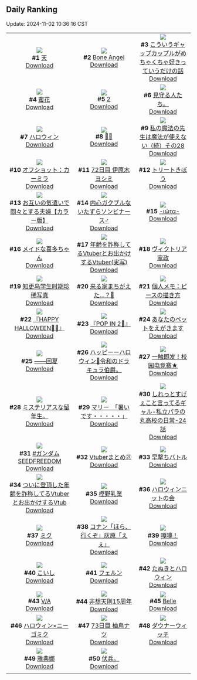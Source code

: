 ## Daily Ranking
Update: 2024-11-02 10:36:16 CST

|      |      |      |
| :----: | :----: | :----: |
| ![](https://i.pixiv.re/c/240x480/img-master/img/2024/10/30/01/17/45/123802206_p0_master1200.jpg)<br>**#1** [天](https://www.pixiv.net/artworks/123802206)<br>[Download](https://i.pixiv.re/img-original/img/2024/10/30/01/17/45/123802206_p0.jpg) | ![](https://i.pixiv.re/c/240x480/img-master/img/2024/10/30/00/20/54/123800575_p0_master1200.jpg)<br>**#2** [Bone Angel](https://www.pixiv.net/artworks/123800575)<br>[Download](https://i.pixiv.re/img-original/img/2024/10/30/00/20/54/123800575_p0.jpg) | ![](https://i.pixiv.re/c/240x480/img-master/img/2024/10/30/00/05/30/123799969_p0_master1200.jpg)<br>**#3** [こういうギャップカップルがめちゃくちゃ好きっていうだけの話](https://www.pixiv.net/artworks/123799969)<br>[Download](https://i.pixiv.re/img-original/img/2024/10/30/00/05/30/123799969_p0.jpg) |
| ![](https://i.pixiv.re/c/240x480/img-master/img/2024/10/30/00/01/04/123799640_p0_master1200.jpg)<br>**#4** [蜜花](https://www.pixiv.net/artworks/123799640)<br>[Download](https://i.pixiv.re/img-original/img/2024/10/30/00/01/04/123799640_p0.jpg) | ![](https://i.pixiv.re/c/240x480/img-master/img/2024/10/30/19/35/52/123819892_p0_master1200.jpg)<br>**#5** [2](https://www.pixiv.net/artworks/123819892)<br>[Download](https://i.pixiv.re/img-original/img/2024/10/30/19/35/52/123819892_p0.jpg) | ![](https://i.pixiv.re/c/240x480/img-master/img/2024/10/30/21/07/06/123822933_p0_master1200.jpg)<br>**#6** [見守る人たち。](https://www.pixiv.net/artworks/123822933)<br>[Download](https://i.pixiv.re/img-original/img/2024/10/30/21/07/06/123822933_p0.jpg) |
| ![](https://i.pixiv.re/c/240x480/img-master/img/2024/10/31/22/04/43/123865229_p0_master1200.jpg)<br>**#7** [ハロウィン](https://www.pixiv.net/artworks/123865229)<br>[Download](https://i.pixiv.re/img-original/img/2024/10/31/22/04/43/123865229_p0.png) | ![](https://i.pixiv.re/c/240x480/img-master/img/2024/10/31/00/08/08/123830636_p0_master1200.jpg)<br>**#8** [💛🖤](https://www.pixiv.net/artworks/123830636)<br>[Download](https://i.pixiv.re/img-original/img/2024/10/31/00/08/08/123830636_p0.png) | ![](https://i.pixiv.re/c/240x480/img-master/img/2024/10/30/00/02/17/123799761_p0_master1200.jpg)<br>**#9** [私の魔法の先生は魔法が使えない（続）その28](https://www.pixiv.net/artworks/123799761)<br>[Download](https://i.pixiv.re/img-original/img/2024/10/30/00/02/17/123799761_p0.jpg) |
| ![](https://i.pixiv.re/c/240x480/img-master/img/2024/10/31/20/18/33/123859542_p0_master1200.jpg)<br>**#10** [オフショット：カーミラ](https://www.pixiv.net/artworks/123859542)<br>[Download](https://i.pixiv.re/img-original/img/2024/10/31/20/18/33/123859542_p0.jpg) | ![](https://i.pixiv.re/c/240x480/img-master/img/2024/10/30/00/03/37/123799849_p0_master1200.jpg)<br>**#11** [72日目 伊原木ヨシミ](https://www.pixiv.net/artworks/123799849)<br>[Download](https://i.pixiv.re/img-original/img/2024/10/30/00/03/37/123799849_p0.png) | ![](https://i.pixiv.re/c/240x480/img-master/img/2024/10/31/21/46/49/123864148_p0_master1200.jpg)<br>**#12** [トリートきぼう](https://www.pixiv.net/artworks/123864148)<br>[Download](https://i.pixiv.re/img-original/img/2024/10/31/21/46/49/123864148_p0.jpg) |
| ![](https://i.pixiv.re/c/240x480/img-master/img/2024/10/30/00/00/51/123799603_p0_master1200.jpg)<br>**#13** [お互いの気遣いで悶々とする夫婦【カラー版】](https://www.pixiv.net/artworks/123799603)<br>[Download](https://i.pixiv.re/img-original/img/2024/10/30/00/00/51/123799603_p0.jpg) | ![](https://i.pixiv.re/c/240x480/img-master/img/2024/10/31/12/30/03/123845552_p0_master1200.jpg)<br>**#14** [内心ガクブルないたずらソンビナース♂](https://www.pixiv.net/artworks/123845552)<br>[Download](https://i.pixiv.re/img-original/img/2024/10/31/12/30/03/123845552_p0.png) | ![](https://i.pixiv.re/c/240x480/img-master/img/2024/10/30/00/10/15/123800189_p0_master1200.jpg)<br>**#15** [-ιώτα-](https://www.pixiv.net/artworks/123800189)<br>[Download](https://i.pixiv.re/img-original/img/2024/10/30/00/10/15/123800189_p0.png) |
| ![](https://i.pixiv.re/c/240x480/img-master/img/2024/10/30/00/06/53/123800034_p0_master1200.jpg)<br>**#16** [メイドな喜多ちゃん](https://www.pixiv.net/artworks/123800034)<br>[Download](https://i.pixiv.re/img-original/img/2024/10/30/00/06/53/123800034_p0.png) | ![](https://i.pixiv.re/c/240x480/img-master/img/2024/10/30/20/07/00/123820885_p0_master1200.jpg)<br>**#17** [年齢を詐称してるVtuberとお出かけするVtuber(実写)](https://www.pixiv.net/artworks/123820885)<br>[Download](https://i.pixiv.re/img-original/img/2024/10/30/20/07/00/123820885_p0.png) | ![](https://i.pixiv.re/c/240x480/img-master/img/2024/10/30/00/13/47/123800335_p0_master1200.jpg)<br>**#18** [ヴィクトリア家政](https://www.pixiv.net/artworks/123800335)<br>[Download](https://i.pixiv.re/img-original/img/2024/10/30/00/13/47/123800335_p0.png) |
| ![](https://i.pixiv.re/c/240x480/img-master/img/2024/10/30/12/17/32/123811220_p0_master1200.jpg)<br>**#19** [知更鸟学生时期珍稀写真](https://www.pixiv.net/artworks/123811220)<br>[Download](https://i.pixiv.re/img-original/img/2024/10/30/12/17/32/123811220_p0.jpg) | ![](https://i.pixiv.re/c/240x480/img-master/img/2024/10/31/20/08/33/123859058_p0_master1200.jpg)<br>**#20** [来る家まちがえた…？🎃](https://www.pixiv.net/artworks/123859058)<br>[Download](https://i.pixiv.re/img-original/img/2024/10/31/20/08/33/123859058_p0.png) | ![](https://i.pixiv.re/c/240x480/img-master/img/2024/10/31/06/00/07/123838578_p0_master1200.jpg)<br>**#21** [個人メモ：ピースの描き方](https://www.pixiv.net/artworks/123838578)<br>[Download](https://i.pixiv.re/img-original/img/2024/10/31/06/00/07/123838578_p0.jpg) |
| ![](https://i.pixiv.re/c/240x480/img-master/img/2024/10/31/00/22/58/123831531_p0_master1200.jpg)<br>**#22** [『HAPPY HALLOWEEN🎃👻』](https://www.pixiv.net/artworks/123831531)<br>[Download](https://i.pixiv.re/img-original/img/2024/10/31/00/22/58/123831531_p0.png) | ![](https://i.pixiv.re/c/240x480/img-master/img/2024/10/31/00/21/23/123831442_p0_master1200.jpg)<br>**#23** [『POP IN 2🌟』](https://www.pixiv.net/artworks/123831442)<br>[Download](https://i.pixiv.re/img-original/img/2024/10/31/00/21/23/123831442_p0.png) | ![](https://i.pixiv.re/c/240x480/img-master/img/2024/10/30/19/25/24/123819594_p0_master1200.jpg)<br>**#24** [あなたのペットをえがきます](https://www.pixiv.net/artworks/123819594)<br>[Download](https://i.pixiv.re/img-original/img/2024/10/30/19/25/24/123819594_p0.jpg) |
| ![](https://i.pixiv.re/c/240x480/img-master/img/2024/10/30/00/14/35/123800363_p0_master1200.jpg)<br>**#25** [——回夏](https://www.pixiv.net/artworks/123800363)<br>[Download](https://i.pixiv.re/img-original/img/2024/10/30/00/14/35/123800363_p0.jpg) | ![](https://i.pixiv.re/c/240x480/img-master/img/2024/10/31/11/48/34/123844573_p0_master1200.jpg)<br>**#26** [ハッピーーハロウィン🎃令和のドラキュラ伯爵。](https://www.pixiv.net/artworks/123844573)<br>[Download](https://i.pixiv.re/img-original/img/2024/10/31/11/48/34/123844573_p0.jpg) | ![](https://i.pixiv.re/c/240x480/img-master/img/2024/10/30/12/29/09/123811407_p0_master1200.jpg)<br>**#27** [一触即发！校园电竞赛★](https://www.pixiv.net/artworks/123811407)<br>[Download](https://i.pixiv.re/img-original/img/2024/10/30/12/29/09/123811407_p0.jpg) |
| ![](https://i.pixiv.re/c/240x480/img-master/img/2024/10/30/05/01/34/123805373_p0_master1200.jpg)<br>**#28** [ミステリアスな留年生。](https://www.pixiv.net/artworks/123805373)<br>[Download](https://i.pixiv.re/img-original/img/2024/10/30/05/01/34/123805373_p0.jpg) | ![](https://i.pixiv.re/c/240x480/img-master/img/2024/10/30/08/00/05/123807627_p0_master1200.jpg)<br>**#29** [マリー　「暑いです・・・・・」](https://www.pixiv.net/artworks/123807627)<br>[Download](https://i.pixiv.re/img-original/img/2024/10/30/08/00/05/123807627_p0.jpg) | ![](https://i.pixiv.re/c/240x480/img-master/img/2024/10/31/00/06/50/123830516_p0_master1200.jpg)<br>**#30** [しれっとすげぇこと言ってるギャル-私立パラの丸高校の日常-24話](https://www.pixiv.net/artworks/123830516)<br>[Download](https://i.pixiv.re/img-original/img/2024/10/31/00/06/50/123830516_p0.jpg) |
| ![](https://i.pixiv.re/c/240x480/img-master/img/2024/10/30/03/16/08/123804296_p0_master1200.jpg)<br>**#31** [#ガンダムSEEDFREEDOM](https://www.pixiv.net/artworks/123804296)<br>[Download](https://i.pixiv.re/img-original/img/2024/10/30/03/16/08/123804296_p0.jpg) | ![](https://i.pixiv.re/c/240x480/img-master/img/2024/10/31/23/16/12/123869376_p0_master1200.jpg)<br>**#32** [Vtuberまとめ㉑](https://www.pixiv.net/artworks/123869376)<br>[Download](https://i.pixiv.re/img-original/img/2024/10/31/23/16/12/123869376_p0.jpg) | ![](https://i.pixiv.re/c/240x480/img-master/img/2024/10/30/22/54/03/123826928_master1200.jpg)<br>**#33** [早撃ちバトル](https://www.pixiv.net/artworks/123826928)<br>[Download](https://www.pixiv.net/artworks/123826928) |
| ![](https://i.pixiv.re/c/240x480/img-master/img/2024/10/31/20/08/49/123859073_p0_master1200.jpg)<br>**#34** [ついに登頂した年齢を詐称してるVtuberとお出かけするVtub](https://www.pixiv.net/artworks/123859073)<br>[Download](https://i.pixiv.re/img-original/img/2024/10/31/20/08/49/123859073_p0.png) | ![](https://i.pixiv.re/c/240x480/img-master/img/2024/10/31/00/06/00/123830429_p0_master1200.jpg)<br>**#35** [樫野乳業](https://www.pixiv.net/artworks/123830429)<br>[Download](https://i.pixiv.re/img-original/img/2024/10/31/00/06/00/123830429_p0.png) | ![](https://i.pixiv.re/c/240x480/img-master/img/2024/10/31/15/30/13/123849315_p0_master1200.jpg)<br>**#36** [ハロウィンニットの会](https://www.pixiv.net/artworks/123849315)<br>[Download](https://i.pixiv.re/img-original/img/2024/10/31/15/30/13/123849315_p0.jpg) |
| ![](https://i.pixiv.re/c/240x480/img-master/img/2024/10/30/05/48/47/123805948_p0_master1200.jpg)<br>**#37** [ミク](https://www.pixiv.net/artworks/123805948)<br>[Download](https://i.pixiv.re/img-original/img/2024/10/30/05/48/47/123805948_p0.jpg) | ![](https://i.pixiv.re/c/240x480/img-master/img/2024/10/30/06/45/56/123806602_p0_master1200.jpg)<br>**#38** [コナン「ほら、行くぞ」灰原「えぇ」](https://www.pixiv.net/artworks/123806602)<br>[Download](https://i.pixiv.re/img-original/img/2024/10/30/06/45/56/123806602_p0.jpg) | ![](https://i.pixiv.re/c/240x480/img-master/img/2024/10/30/00/00/43/123799567_p0_master1200.jpg)<br>**#39** [嘎噢！](https://www.pixiv.net/artworks/123799567)<br>[Download](https://i.pixiv.re/img-original/img/2024/10/30/00/00/43/123799567_p0.jpg) |
| ![](https://i.pixiv.re/c/240x480/img-master/img/2024/10/30/20/17/26/123821179_p0_master1200.jpg)<br>**#40** [こいし](https://www.pixiv.net/artworks/123821179)<br>[Download](https://i.pixiv.re/img-original/img/2024/10/30/20/17/26/123821179_p0.png) | ![](https://i.pixiv.re/c/240x480/img-master/img/2024/10/31/00/19/13/123831309_p0_master1200.jpg)<br>**#41** [フェルン](https://www.pixiv.net/artworks/123831309)<br>[Download](https://i.pixiv.re/img-original/img/2024/10/31/00/19/13/123831309_p0.png) | ![](https://i.pixiv.re/c/240x480/img-master/img/2024/10/31/12/08/03/123845082_p0_master1200.jpg)<br>**#42** [たぬきとハロウィン](https://www.pixiv.net/artworks/123845082)<br>[Download](https://i.pixiv.re/img-original/img/2024/10/31/12/08/03/123845082_p0.png) |
| ![](https://i.pixiv.re/c/240x480/img-master/img/2024/10/30/01/19/34/123802249_p0_master1200.jpg)<br>**#43** [V/A](https://www.pixiv.net/artworks/123802249)<br>[Download](https://i.pixiv.re/img-original/img/2024/10/30/01/19/34/123802249_p0.png) | ![](https://i.pixiv.re/c/240x480/img-master/img/2024/10/31/00/18/04/123831240_p0_master1200.jpg)<br>**#44** [非想天則15周年](https://www.pixiv.net/artworks/123831240)<br>[Download](https://i.pixiv.re/img-original/img/2024/10/31/00/18/04/123831240_p0.png) | ![](https://i.pixiv.re/c/240x480/img-master/img/2024/10/30/00/30/01/123800873_p0_master1200.jpg)<br>**#45** [Belle](https://www.pixiv.net/artworks/123800873)<br>[Download](https://i.pixiv.re/img-original/img/2024/10/30/00/30/01/123800873_p0.png) |
| ![](https://i.pixiv.re/c/240x480/img-master/img/2024/10/30/21/08/17/123822976_p0_master1200.jpg)<br>**#46** [ハロウィン×ニーゴミク](https://www.pixiv.net/artworks/123822976)<br>[Download](https://i.pixiv.re/img-original/img/2024/10/30/21/08/17/123822976_p0.jpg) | ![](https://i.pixiv.re/c/240x480/img-master/img/2024/10/31/00/09/23/123830727_p0_master1200.jpg)<br>**#47** [73日目 柚鳥ナツ](https://www.pixiv.net/artworks/123830727)<br>[Download](https://i.pixiv.re/img-original/img/2024/10/31/00/09/23/123830727_p0.png) | ![](https://i.pixiv.re/c/240x480/img-master/img/2024/10/30/17/56/19/123817129_p0_master1200.jpg)<br>**#48** [ダウナーウィッチ](https://www.pixiv.net/artworks/123817129)<br>[Download](https://i.pixiv.re/img-original/img/2024/10/30/17/56/19/123817129_p0.png) |
| ![](https://i.pixiv.re/c/240x480/img-master/img/2024/10/31/18/05/51/123853722_p0_master1200.jpg)<br>**#49** [雅典娜](https://www.pixiv.net/artworks/123853722)<br>[Download](https://i.pixiv.re/img-original/img/2024/10/31/18/05/51/123853722_p0.jpg) | ![](https://i.pixiv.re/c/240x480/img-master/img/2024/10/31/20/17/38/123859000_p0_master1200.jpg)<br>**#50** [伏兵。](https://www.pixiv.net/artworks/123859000)<br>[Download](https://i.pixiv.re/img-original/img/2024/10/31/20/17/38/123859000_p0.jpg) |
|      |
